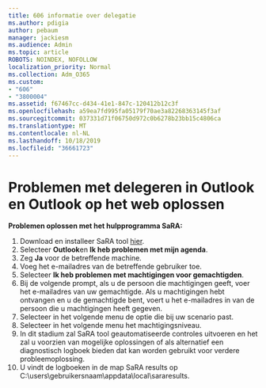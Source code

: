 ```yaml
---
title: 606 informatie over delegatie
ms.author: pdigia
author: pebaum
manager: jackiesm
ms.audience: Admin
ms.topic: article
ROBOTS: NOINDEX, NOFOLLOW
localization_priority: Normal
ms.collection: Adm_O365
ms.custom:
- "606"
- "3800004"
ms.assetid: f67467cc-d434-41e1-847c-120412b12c3f
ms.openlocfilehash: a59ea7fd995fa05179f70ae3a82268363145f3af
ms.sourcegitcommit: 037331d71f06750d972c0b6278b23bb15c4806ca
ms.translationtype: MT
ms.contentlocale: nl-NL
ms.lasthandoff: 10/18/2019
ms.locfileid: "36661723"
---
```

# <a name="troubleshooting-delegation-in-outlook-and-outlook-on-the-web"></a>Problemen met delegeren in Outlook en Outlook op het web oplossen

**Problemen oplossen met het hulpprogramma SaRA:**

1. Download en installeer SaRA tool [hier](https://aka.ms/SaRA-SkypeForBusinessSignIn).
1. Selecteer **Outlook**en **Ik heb problemen met mijn agenda**.
1. Zeg **Ja** voor de betreffende machine.
1. Voeg het e-mailadres van de betreffende gebruiker toe.
1. Selecteer **Ik heb problemen met machtigingen voor gemachtigden**.
1. Bij de volgende prompt, als u de persoon die machtigingen geeft, voer het e-mailadres van uw gemachtigde. Als u machtigingen hebt ontvangen en u de gemachtigde bent, voert u het e-mailadres in van de persoon die u machtigingen heeft gegeven.
1. Selecteer in het volgende menu de optie die bij uw scenario past.
1. Selecteer in het volgende menu het machtigingsniveau.
1. In dit stadium zal SaRA tool geautomatiseerde controles uitvoeren en het zal u voorzien van mogelijke oplossingen of als alternatief een diagnostisch logboek bieden dat kan worden gebruikt voor verdere probleemoplossing.
1. U vindt de logboeken in de map SaRA results op C:\users\gebruikersnaam\appdata\local\sararesults.
